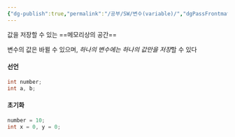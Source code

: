 ```yaml
---
{"dg-publish":true,"permalink":"/공부/SW/변수(variable)/","dgPassFrontmatter":true}
---
```


값을 저장할 수 있는 ==메모리상의 공간==

변수의 값은 바뀔 수 있으며, *하나의 변수에는 하나의 값만을 저장*할 수 있다

#### 선언
```java
int number;
int a, b;
```


#### 초기화
```java
number = 10;
int x = 0, y = 0;
```